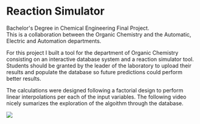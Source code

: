 # Reaction Simulator

Bachelor's Degree in Chemical Engineering Final Project.  
This is a collaboration between the Organic Chemistry and the Automatic, Electric and Automation departments.  

For this project I built a tool for the department of Organic Chemistry consisting on an interactive database system and a reaction simulator tool. Students should be granted by the leader of the laboratory to upload their results and populate the database so future predictions could perform better results.  

The calculations were designed following a factorial design to perform linear interpolations per each of the input variables. The following video nicely sumarizes the exploration of the algoithm through the database.  

![][database_search]


[database_search]: images/database_search.gif
